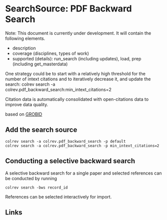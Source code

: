 # SearchSource: PDF Backward Search

Note: This document is currently under development. It will contain the following elements.

- description
- coverage (disciplines, types of work)
- supported (details): run_search (including updates), load,  prep (including get_masterdata)

One strategy could be to start with a relatively high threshold for the number of intext citations and to iteratively decrease it, and update the search:
colrev search -a colrev.pdf_backward_search:min_intext_citations=2

Citation data is automatically consolidated with open-citations data to improve data quality.

based on [GROBID](https://github.com/kermitt2/grobid)

## Add the search source

```
colrev search -a colrev.pdf_backward_search -p default
colrev search -a colrev.pdf_backward_search -p min_intext_citations=2
```

## Conducting a selective backward search

A selective backward search for a single paper and selected references can be conducted by running
```
colrev search -bws record_id
```
References can be selected interactively for import.

## Links
